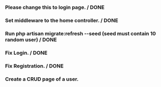 ### Please change this to login page. / DONE
### Set middleware to the home controller. / DONE
### Run php artisan migrate:refresh --seed (seed must contain 10 random user) / DONE
### Fix Login. / DONE
### Fix Registration. / DONE
### Create a CRUD page of a user.
